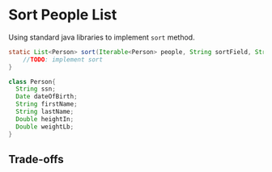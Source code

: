 # Sort People List 

Using standard java libraries to implement `sort` method.

```java
static List<Person> sort(Iterable<Person> people, String sortField, String ascending) {
    //TODO: implement sort 
}

class Person{
  String ssn;
  Date dateOfBirth;
  String firstName;
  String lastName;
  Double heightIn;
  Double weightLb;
}
```

## Trade-offs